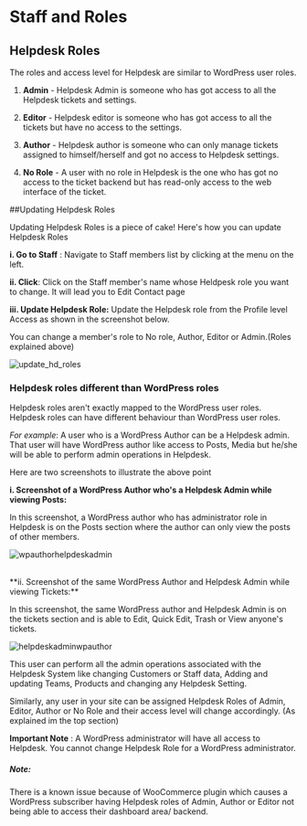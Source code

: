 # Staff and Roles

## Helpdesk Roles
The roles and access level for Helpdesk are similar to WordPress user roles.

1. **Admin** - Helpdesk Admin is someone who has got access to all the Helpdesk tickets and settings.

2. **Editor** - Helpdesk editor is someone who has got access to all the tickets but have no access to the settings.

3. **Author** - Helpdesk author is someone who can only manage tickets assigned to himself/herself and got no access to Helpdesk settings.

4. **No Role** - A user with no role in Helpdesk is the one who has got no access to the ticket backend but has read-only access to the web interface of the ticket.


##Updating Helpdesk Roles

Updating Helpdesk Roles is a piece of cake! Here's how you can update Helpdesk Roles

**i. Go to Staff** : Navigate to Staff members list by clicking at the menu on the left.

**ii. Click**: Click on the Staff member's name whose Heldpesk role you want to change. It will lead you to Edit Contact page

**iii. Update Helpdesk Role:** Update the Helpdesk role from the Profile level Access as shown in the screenshot below.

You can change a member's role to No role, Author, Editor or Admin.(Roles explained above)

![update_hd_roles](http://git.rtcamp.com/rtmedia/rtmedia-wordpress-comment-attachments/uploads/da801055462a0729900f6d60ebae2e6d/update_hd_roles.jpg)


### Helpdesk roles different than WordPress roles
Helpdesk roles aren't exactly mapped to the WordPress user roles. Helpdesk roles can have different behaviour than WordPress user roles.

*For example*: A user who is a WordPress Author can be a Helpdesk admin. That user will have WordPress author like access to Posts, Media but he/she will be able to perform admin operations in Helpdesk.

Here are two screenshots to illustrate the above point

**i. Screenshot of a WordPress Author who's a Helpdesk Admin while viewing Posts:**

In this screenshot, a WordPress author who has administrator role in Helpdesk is on the Posts section where the author can only view the posts of other members.

![wpauthorhelpdeskadmin](https://cloud.githubusercontent.com/assets/8191145/8380309/b2a194c2-1c42-11e5-84b2-7681b7ae5148.png)


<br/>
**ii. Screenshot of the same  WordPress Author and Helpdesk Admin while viewing Tickets:**

In this screenshot, the same WordPress author and Helpdesk Admin is on the tickets section and is able to  Edit, Quick Edit, Trash or View anyone's tickets.


![helpdeskadminwpauthor](https://cloud.githubusercontent.com/assets/8191145/8380513/caf45b6c-1c43-11e5-8ef5-47dcc2daf1f8.png)


This user can perform all the admin operations associated with the Helpdesk System like changing Customers or Staff data, Adding and updating Teams, Products and changing any Helpdesk Setting.

Similarly, any user in your site can be assigned Helpdesk Roles of Admin, Editor, Author or No Role and their access level will change accordingly. (As explained im the top section)

**Important Note** : A WordPress administrator will have all access to Helpdesk. You cannot change Helpdesk Role for a WordPress administrator.
<br/>
##### Note:
There is a known issue because of WooCommerce plugin which causes a WordPress subscriber having Helpdesk roles of Admin, Author or Editor not being able to access their dashboard area/ backend.
